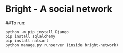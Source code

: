 # Bright - A social network

##To run:
```
python -m pip install Django
pip install sqlalchemy
pip install natsort
python manage.py runserver (inside bright-network) 
```
